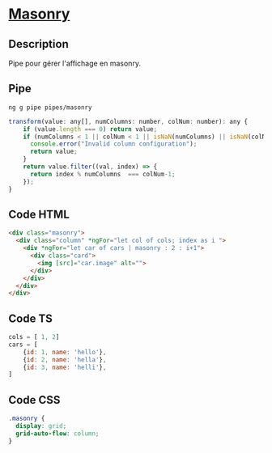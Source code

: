 # [Masonry](readme.md)

## Description

Pipe pour gérer l'affichage en masonry.

## Pipe

```console
ng g pipe pipes/masonry
```

```javascript
transform(value: any[], numColumns: number, colNum: number): any {
    if (value.length === 0) return value;
    if (numColumns < 1 || colNum < 1 || isNaN(numColumns) || isNaN(colNum) ||colNum > numColumns) {
      console.error("Invalid column configuration");
      return value;
    }
    return value.filter((val, index) => {
      return index % numColumns  === colNum-1;
    });
}
```

## Code HTML

```html
<div class="masonry">
  <div class="column" *ngFor="let col of cols; index as i ">
    <div *ngFor="let car of cars | masonry : 2 : i+1">
      <div class="card">
        <img [src]="car.image" alt="">
      </div>
    </div>
  </div>
</div>
```

## Code TS

```javascript
cols = [ 1, 2]
cars = [
    {id: 1, name: 'hello'},
    {id: 2, name: 'hella'},
    {id: 3, name: 'helli'},
]
```

## Code CSS

```css
.masonry {
  display: grid;
  grid-auto-flow: column;
}
```

